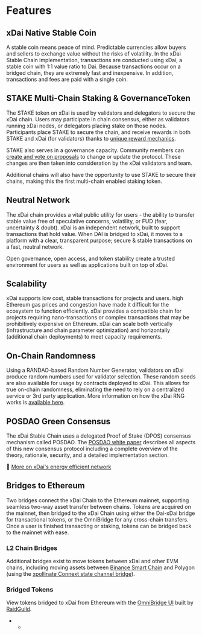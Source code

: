 # Features

## xDai Native Stable Coin <a id="xdai-native-stable-coin"></a>

A stable coin means peace of mind. Predictable currencies allow buyers and sellers to exchange value without the risks of volatility. In the xDai Stable Chain implementation, transactions are conducted using xDai, a stable coin with 1:1 value ratio to Dai. Because transactions occur on a bridged chain, they are extremely fast and inexpensive. In addition, transactions and fees are paid with a single coin.

## STAKE Multi-Chain Staking & GovernanceToken <a id="stake-multi-chain-staking-and-governancetoken"></a>

The STAKE token on xDai is used by validators and delegators to secure the xDai chain. Users may participate in chain consensus, either as validators running xDai nodes, or delegators placing stake on those nodes. Participants place STAKE to secure the chain, and receive rewards in both STAKE and xDai \(for validators\) thanks to [unique reward mechanics](https://www.xdaichain.com/for-stakers/stake-token/stake-reward-mechanics).

STAKE also serves in a governance capacity. Community members can [create and vote on proposals](https://www.xdaichain.com/for-users/governance/stake-weighted-voting) to change or update the protocol. These changes are then taken into consideration by the xDai validators and team.

Additional chains will also have the opportunity to use STAKE to secure their chains, making this the first multi-chain enabled staking token.

## Neutral Network <a id="neutral-network"></a>

The xDai chain provides a vital public utility for users - the ability to transfer stable value free of speculative concerns, volatility, or FUD \(fear, uncertainty & doubt\). xDai is an independent network, built to support transactions that hold value. When DAI is bridged to xDai, it moves to a platform with a clear, transparent purpose; secure & stable transactions on a fast, neutral network.

Open governance, open access, and token stability create a trusted environment for users as well as applications built on top of xDai.

## Scalability  <a id="scalability"></a>

xDai supports low cost, stable transactions for projects and users. high Ethereum gas prices and congestion have made it difficult for the ecosystem to function efficiently. xDai provides a compatible chain for projects requiring nano-transactions or complex transactions that may be prohibitively expensive on Ethereum. xDai can scale both vertically \(infrastructure and chain parameter optimization\) and horizontally \(additional chain deployments\) to meet capacity requirements.

## On-Chain Randomness <a id="on-chain-randomness"></a>

Using a RANDAO-based Random Number Generator, validators on xDai produce random numbers used for validator selection. These random seeds are also available for usage by contracts deployed to xDai. This allows for true on-chain randomness, eliminating the need to rely on a centralized service or 3rd party application. More information on how the xDai RNG works is [available here](../for-developers/on-chain-random-numbers.md).

## POSDAO Green Consensus <a id="posdao-green-consensus"></a>

The xDai Stable Chain uses a delegated Proof of Stake \(DPOS\) consensus mechanism called POSDAO. The [POSDAO white paper](https://www.xdaichain.com/for-validators/posdao-whitepaper) describes all aspects of this new consensus protocol including a complete overview of the theory, rationale, security, and a detailed implementation section.

​📗​ [More on xDai's energy efficient network](https://www.xdaichain.com/about-xdai/news-and-information/xdai-energy-efficiency)​

## Bridges to Ethereum <a id="bridges-to-ethereum"></a>

Two bridges connect the xDai Chain to the Ethereum mainnet, supporting seamless two-way asset transfer between chains. Tokens are acquired on the mainnet, then bridged to the xDai Chain using either the Dai-xDai bridge for transactional tokens, or the OmniBridge for any cross-chain transfers. Once a user is finished transacting or staking, tokens can be bridged back to the mainnet with ease.

### L2 Chain Bridges <a id="l2-chain-bridges"></a>

Additional bridges exist to move tokens between xDai and other EVM chains, including moving assets between [Binance Smart Chain](https://bsc-to-xdai-omnibridge.web.app/) and Polygon \(using the [xpollinate Connext state channel bridge](https://www.xpollinate.io/)\).

### Bridged Tokens <a id="bridged-tokens"></a>

View tokens bridged to xDai from Ethereum with the [OmniBridge UI](https://xdai-omnibridge.web.app/) built by [RaidGuild](https://raidguild.org/).

* * 
